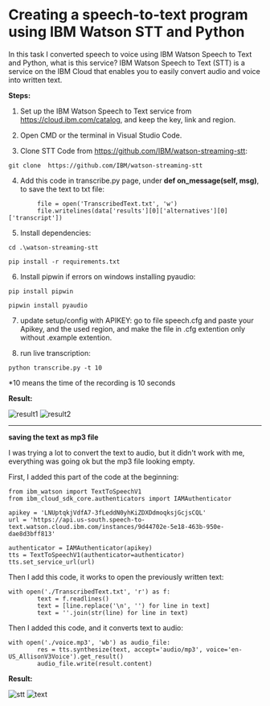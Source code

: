 # Creating a speech-to-text program using IBM Watson STT and Python

In this task I converted speech to voice using IBM Watson Speech to Text and Python, what is this service? IBM Watson Speech to Text (STT) is a service on the IBM Cloud that enables you to easily convert audio and voice into written text.

**Steps:**

1. Set up the IBM Watson Speech to Text service from https://cloud.ibm.com/catalog, and keep the key, link and region.

2. Open CMD or the terminal in Visual Studio Code.

3. Clone STT Code from https://github.com/IBM/watson-streaming-stt:
```
git clone  https://github.com/IBM/watson-streaming-stt
```

4. Add this code in transcribe.py page, under **def on_message(self, msg)**, to save the text to txt file:
```
        file = open('TranscribedText.txt', 'w')
        file.writelines(data['results'][0]['alternatives'][0]['transcript'])
```

5.  Install dependencies:
``` 
cd .\watson-streaming-stt
```
```
pip install -r requirements.txt
```

6. Install pipwin if errors on windows installing pyaudio: 
```
pip install pipwin
```
```
pipwin install pyaudio
```

7. update setup/config with APIKEY: go to file speech.cfg and paste your Apikey, and the used region, and make the file in .cfg extention only without .example extention.

8. run live transcription: 
```
python transcribe.py -t 10
```
*10 means the time of the recording is 10 seconds


**Result:**

![result1](https://user-images.githubusercontent.com/85819577/125170189-69304280-e1b6-11eb-8f26-4afc6212287b.png)
![result2](https://user-images.githubusercontent.com/85819577/125170192-6b929c80-e1b6-11eb-9828-4850af0f3738.png)




________________________________________________________________________________________________________________




**saving the text as mp3 file**

I was trying a lot to convert the text to audio, but it didn't work with me, everything was going ok but the mp3 file looking empty.

First, I added this part of the code at the beginning:

```
from ibm_watson import TextToSpeechV1
from ibm_cloud_sdk_core.authenticators import IAMAuthenticator
```
```
apikey = 'LNUptqkjVdfA7-3fLeddN0yhKiZDXDdmoqksjGcjsCQL'
url = 'https://api.us-south.speech-to-text.watson.cloud.ibm.com/instances/9d44702e-5e18-463b-950e-dae8d3bff813'        
```
```
authenticator = IAMAuthenticator(apikey)
tts = TextToSpeechV1(authenticator=authenticator)
tts.set_service_url(url) 
```

Then I add this code, it works to open the previously written text:
```
with open('./TranscribedText.txt', 'r') as f:
        text = f.readlines()
        text = [line.replace('\n', '') for line in text]
        text = ''.join(str(line) for line in text)
```

Then I added this code, and it converts text to audio:
```
with open('./voice.mp3', 'wb') as audio_file:
        res = tts.synthesize(text, accept='audio/mp3', voice='en-US_AllisonV3Voice').get_result()
        audio_file.write(result.content)
```


**Result:**


![stt](https://user-images.githubusercontent.com/85819577/126882386-77e6222f-374c-44ee-a84e-0a66cecf851e.png)
![text](https://user-images.githubusercontent.com/85819577/126882392-1b16c19f-25d8-4946-9e03-bba946df5231.png)

